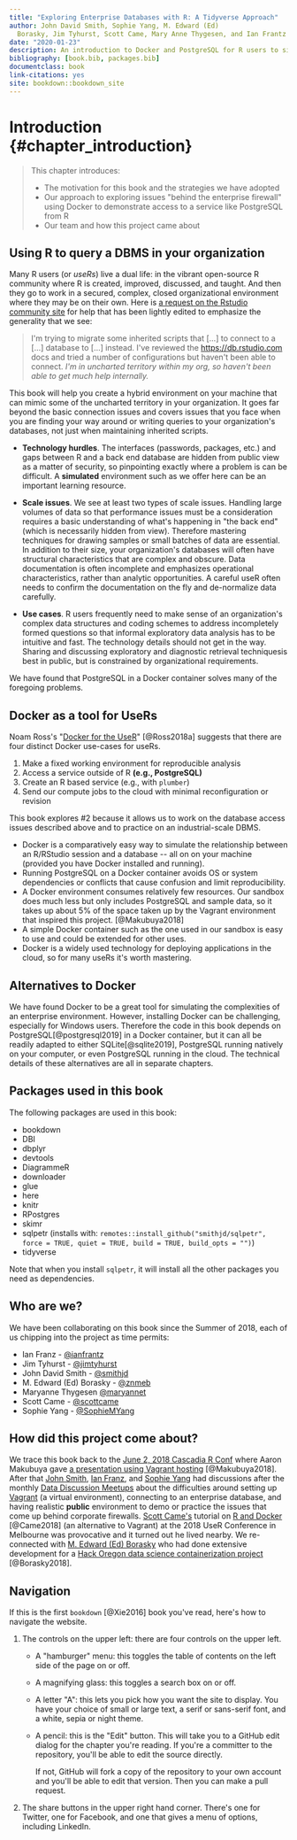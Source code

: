 ```yaml
---
title: "Exploring Enterprise Databases with R: A Tidyverse Approach"
author: John David Smith, Sophie Yang, M. Edward (Ed) 
  Borasky, Jim Tyhurst, Scott Came, Mary Anne Thygesen, and Ian Frantz
date: "2020-01-23"
description: An introduction to Docker and PostgreSQL for R users to simulate use cases behind corporate walls.
bibliography: [book.bib, packages.bib]
documentclass: book
link-citations: yes
site: bookdown::bookdown_site
---
```


# Introduction {#chapter_introduction}

> This chapter introduces:
> 
> * The motivation for this book and the strategies we have adopted
> * Our approach to exploring issues "behind the enterprise firewall" using Docker to demonstrate access to a service like PostgreSQL from R
> * Our team and how this project came about

## Using R to query a DBMS in your organization

Many R users (or *useRs*) live a dual life: in the vibrant open-source R community where R is created, improved, discussed, and taught. And then they go to work in a secured, complex, closed organizational environment where they may be on their own.  Here is [a request on the Rstudio community site](https://community.rstudio.com/t/moving-from-rjdbc-to-odbc/22419) for help that has been lightly edited to emphasize the generality that we see:

> I'm trying to migrate some inherited scripts that [...] to connect to a [...] database to [...] instead. I've reviewed the https://db.rstudio.com docs and tried a number of configurations but haven't been able to connect. *I'm in uncharted territory within my org, so haven't been able to get much help internally.*

This book will help you create a hybrid environment on your machine that can mimic some of the uncharted territory in your organization.  It goes far beyond the basic connection issues and covers issues that you face when you are finding your way around or writing queries to your organization's databases, not just when maintaining inherited scripts.

* **Technology hurdles**.  The interfaces (passwords, packages, etc.) and gaps between R and a back end database are hidden from public view as a matter of security, so pinpointing exactly where a problem is can be difficult. A **simulated** environment such as we offer here can be an important learning resource.

* **Scale issues**. We see at least two types of scale issues.  Handling large volumes of data so that performance issues must be a consideration requires a basic understanding of what's happening in "the back end" (which is necessarily hidden from view). Therefore mastering techniques for drawing samples or small batches of data are essential. In addition to their size, your organization's databases will often have structural characteristics that are complex and obscure.  Data documentation is often incomplete and emphasizes operational characteristics, rather than analytic opportunities.  A careful useR often needs to confirm the documentation on the fly and de-normalize data carefully.

* **Use cases**. R users frequently need to make sense of an organization's complex data structures and coding schemes to address incompletely formed questions so that informal exploratory data analysis has to be intuitive and fast. The technology details should not get in the way. Sharing and discussing exploratory and diagnostic retrieval techniquesis best in public, but is constrained by organizational requirements.

We have found that PostgreSQL in a Docker container solves many of the foregoing problems.

## Docker as a tool for UseRs

Noam Ross's "[Docker for the UseR](https://nyhackr.blob.core.windows.net/presentations/Docker-for-the-UseR_Noam-Ross.pdf)" [@Ross2018a] suggests that there are four distinct Docker use-cases for useRs.  

1. Make a fixed working environment for reproducible analysis
2. Access a service outside of R **(e.g., PostgreSQL)**
3. Create an R based service (e.g., with `plumber`)
4. Send our compute jobs to the cloud with minimal reconfiguration or revision

This book explores #2 because it allows us to work on the database access issues described above and to practice on an industrial-scale DBMS.  

* Docker is a comparatively easy way to simulate the relationship between an R/RStudio session and a database -- all on on your machine (provided you have Docker installed and running). 
* Running PostgreSQL on a Docker container avoids OS or system dependencies or conflicts that cause confusion and limit reproducibility. 
* A Docker environment consumes relatively few resources.  Our sandbox does much less but only includes PostgreSQL and sample data, so it takes up about 5% of the space taken up by the Vagrant environment that inspired this project. [@Makubuya2018]
* A simple Docker container such as the one used in our sandbox is easy to use and could be extended for other uses.
* Docker is a widely used technology for deploying applications in the cloud, so for many useRs it's worth mastering.

## Alternatives to Docker

We have found Docker to be a great tool for simulating the complexities of an enterprise environment.  However, installing Docker can be challenging, especially for Windows users.  Therefore the code in this book depends on PostgreSQL[@postgresql2019] in a Docker container, but it can all be readily adapted to either SQLite[@sqlite2019], PostgreSQL running natively on your computer, or even PostgreSQL running in the cloud.  The technical details of these alternatives are all in separate chapters.

## Packages used in this book

The following packages are used in this book:

* bookdown
* DBI
* dbplyr
* devtools
* DiagrammeR
* downloader
* glue
* here
* knitr
* RPostgres
* skimr
* sqlpetr (installs with: `remotes::install_github("smithjd/sqlpetr", force = TRUE, quiet = TRUE, build = TRUE, build_opts = "")`)
* tidyverse

Note that when you install `sqlpetr`, it will install all the other packages you need as dependencies.


## Who are we?

We have been collaborating on this book since the Summer of 2018, each of us chipping into the project as time permits:

* Ian Franz - [\@ianfrantz](https://github.com/ianfrantz)
* Jim Tyhurst - [\@jimtyhurst](https://github.com/jimtyhurst)
* John David Smith - [\@smithjd](https://github.com/smithjd)
* M. Edward (Ed) Borasky - [\@znmeb](https://github.com/znmeb)
* Maryanne Thygesen [\@maryannet](https://github.com/maryannet)
* Scott Came - [\@scottcame](https://github.com/scottcame)
* Sophie Yang - [\@SophieMYang](https://github.com/SophieMYang)

## How did this project come about?

We trace this book back to the [June 2, 2018 Cascadia R Conf](https://cascadiarconf.com/) where Aaron Makubuya gave [a presentation using Vagrant hosting](https://github.com/Cascadia-R/Using_R_With_Databases) [@Makubuya2018].  After that [John Smith](https://github.com/smithjd), [Ian Franz](https://github.com/ianfrantz), and [Sophie Yang](https://github.com/SophieMYang) had discussions after the monthly [Data Discussion Meetups](https://www.meetup.com/Portland-Data-Science-Group/events/fxvhbnywmbgb/) about the difficulties around setting up [Vagrant](https://www.vagrantup.com/) (a virtual environment), connecting to an enterprise database, and having realistic **public** environment to demo or practice the issues that come up behind corporate firewalls. [Scott Came's](https://github.com/scottcame) tutorial on [R and Docker](http://www.cascadia-analytics.com/2018/07/21/docker-r-p1.html) [@Came2018] (an alternative to Vagrant) at the 2018 UseR Conference in Melbourne was provocative and it turned out he lived nearby.  We re-connected with [M. Edward (Ed) Borasky](https://github.com/znmeb) who had done extensive development for a [Hack Oregon data science containerization project](https://github.com/hackoregon/data-science-pet-containers) [@Borasky2018].

## Navigation
If this is the first `bookdown` [@Xie2016] book you've read, here's how to navigate the website.

1. The controls on the upper left: there are four controls on the upper left.

    * A "hamburger" menu: this toggles the table of contents on the left side of the page on or off.
    * A magnifying glass: this toggles a search box on or off.
    * A letter "A": this lets you pick how you want the site to display. You have your choice of small or large text, a serif or sans-serif font, and a white, sepia or night theme.
    * A pencil: this is the "Edit" button. This will take you to a GitHub edit dialog for the chapter you're reading. If you're a committer to the repository, you'll be able to edit the source directly. 
    
        If not, GitHub will fork a copy of the repository to your own account and you'll be able to edit that version. Then you can make a pull request.
    
2. The share buttons in the upper right hand corner. There's one for Twitter, one for Facebook, and one that gives a menu of options, including LinkedIn.


